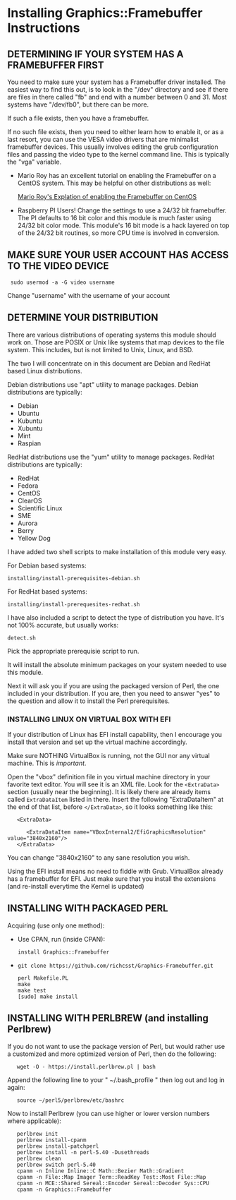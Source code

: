 # Installing Graphics::Framebuffer Instructions

## DETERMINING IF YOUR SYSTEM HAS A FRAMEBUFFER FIRST

  You need to make sure your system has a Framebuffer driver installed.  The
  easiest way to find this out, is to look in the "/dev" directory and see if
  there are files in there called "fb" and end with a number between 0 and 31.
  Most systems have "/dev/fb0", but there can be more.

  If such a file exists, then you have a framebuffer.

  If no such file exists, then you need to either learn how to enable it, or
  as a last resort, you can use the VESA video drivers that are minimalist
  framebuffer devices.  This usually involves editing the grub configuration
  files and passing the video type to the kernel command line.  This is
  typically the "vga" variable.

  * Mario Roy has an excellent tutorial on enabling the Framebuffer on a
     CentOS system.  This may be helpful on other distributions as well:

     [Mario Roy's Explation of enabling the Framebuffer on CentOS](https://github.com/marioroy/mce-examples/tree/master/framebuffer)

  * Raspberry PI Users!  Change the settings to use a 24/32 bit framebuffer.
     The PI defaults to 16 bit color and this module is much faster using
	 24/32 bit color mode.  This module's 16 bit mode is a hack layered on
	 top of the 24/32 bit routines, so more CPU time is involved in
	 conversion.

## MAKE SURE YOUR USER ACCOUNT HAS ACCESS TO THE VIDEO DEVICE

     sudo usermod -a -G video username

Change "username" with the username of your account

## DETERMINE YOUR DISTRIBUTION

  There are various distributions of operating systems this module should work
  on.  Those are POSIX or Unix like systems that map devices to the file
  system.  This includes, but is not limited to Unix, Linux, and BSD.

  The two I will concentrate on in this document are Debian and RedHat based
  Linux distributions.

  Debian distributions use "apt" utility to manage packages.  Debian
  distributions are typically:

*  Debian
*  Ubuntu
*  Kubuntu
*  Xubuntu
*  Mint
*  Raspian

  RedHat distributions use the "yum" utility to manage packages.  RedHat
  distributions are typically:

*  RedHat
*  Fedora
*  CentOS
*  ClearOS
*  Scientific Linux
*  SME
*  Aurora
*  Berry
*  Yellow Dog

  I have added two shell scripts to make installation of this module very easy.

  For Debian based systems:

    installing/install-prerequisites-debian.sh

  For RedHat based systems:

    installing/install-prerequesites-redhat.sh

  I have also included a script to detect the type of distribution you have.
  It's not 100% accurate, but usually works:

    detect.sh

  Pick the appropriate prerequisie script to run.

  It will install the absolute minimum packages on your system needed to use
  this module.

  Next it will ask you if you are using the packaged version of Perl, the one
  included in your distribution.  If you are, then you need to answer "yes"
  to the question and allow it to install the Perl prerequisites.

### INSTALLING LINUX ON VIRTUAL BOX WITH EFI

   If your distribution of Linux has EFI install capability, then I encourage you install that version and set up the virtual machine accordingly.

   Make sure NOTHING VirtualBox is running, not the GUI nor any virtual machine.  This is *important*.

   Open the "vbox" definition file in you virtual machine directory in your favorite text editor.  You will see it is an XML file.  Look for the ```<ExtraData>``` section (usually near the beginning).  It is likely there are already items called ```ExtraDataItem``` listed in there.  Insert the following "ExtraDataItem" at the end of that list, before ```</ExtraData>```, so it looks something like this:

   ```
      <ExtraData>

		 <ExtraDataItem name="VBoxInternal2/EfiGraphicsResolution" value="3840x2160"/>
      </ExtraData>
   ```

   You can change "3840x2160" to any sane resolution you wish.

   Using the EFI install means no need to fiddle with Grub.  VirtualBox already has a framebuffer for EFI.  Just make sure that you install the extensions (and re-install everytime the Kernel is updated)

## INSTALLING WITH PACKAGED PERL

  Acquiring (use only one method):
  
*  Use CPAN, run (inside CPAN):

       install Graphics::Framebuffer

*  ```git clone https://github.com/richcsst/Graphics-Framebuffer.git```

       perl Makefile.PL
       make
       make test
       [sudo] make install

## INSTALLING WITH PERLBREW (and installing Perlbrew)

  If you do not want to use the package version of Perl, but would rather use
  a customized and more optimized version of Perl, then do the following:

       wget -O - https://install.perlbrew.pl | bash

  Append the following line to your " ~/.bash_profile " then log out and log in
  again:

       source ~/perl5/perlbrew/etc/bashrc

  Now to install Perlbrew (you can use higher or lower version numbers where applicable):

       perlbrew init
       perlbrew install-cpanm
       perlbrew install-patchperl
       perlbrew install -n perl-5.40 -Dusethreads
       perlbrew clean
       perlbrew switch perl-5.40
       cpanm -n Inline Inline::C Math::Bezier Math::Gradient
	   cpanm -n File::Map Imager Term::ReadKey Test::Most File::Map
	   cpanm -n MCE::Shared Sereal::Encoder Sereal::Decoder Sys::CPU
	   cpanm -n Graphics::Framebuffer
